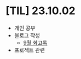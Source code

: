 # [TIL] 23.10.02
 
* 개인 공부
* 블로그 작성
  * [9월 회고록](https://velog.io/@developerwan?tag=%ED%9A%8C%EA%B3%A0%EB%A1%9D)
* 프로젝트 관련